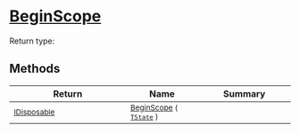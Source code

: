 # [BeginScope](./SimpleConsoleLogger-100664082.md)


Return type:
## Methods

| Return | Name | Summary | 
| --- | --- | --- | 
| <sub>[IDisposable](https://docs.microsoft.com/en-us/dotnet/api/System.IDisposable)</sub><img width=200/>| <sub>[BeginScope](./SimpleConsoleLogger-100664082.md) ( [`TState`](./SimpleConsoleLogger-100664082.md) )</sub>| <sub></sub><img width=200/>| <br>


